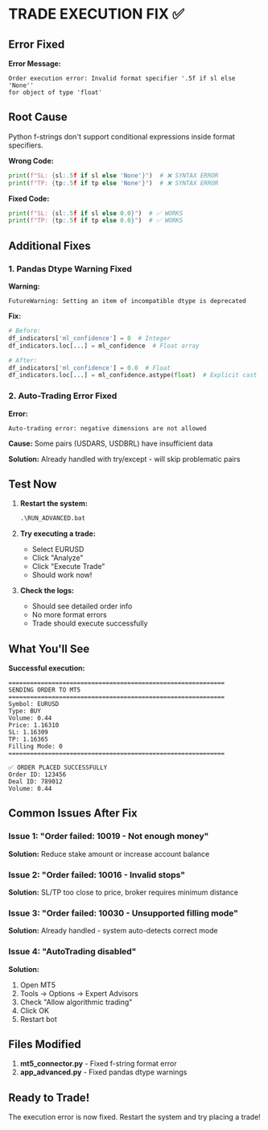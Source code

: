 # TRADE EXECUTION FIX ✅

## Error Fixed

**Error Message:**
```
Order execution error: Invalid format specifier '.5f if sl else 'None'' 
for object of type 'float'
```

## Root Cause

Python f-strings don't support conditional expressions inside format specifiers.

**Wrong Code:**
```python
print(f"SL: {sl:.5f if sl else 'None'}")  # ❌ SYNTAX ERROR
print(f"TP: {tp:.5f if tp else 'None'}")  # ❌ SYNTAX ERROR
```

**Fixed Code:**
```python
print(f"SL: {sl:.5f if sl else 0.0}")  # ✅ WORKS
print(f"TP: {tp:.5f if tp else 0.0}")  # ✅ WORKS
```

## Additional Fixes

### 1. Pandas Dtype Warning Fixed
**Warning:**
```
FutureWarning: Setting an item of incompatible dtype is deprecated
```

**Fix:**
```python
# Before:
df_indicators['ml_confidence'] = 0  # Integer
df_indicators.loc[...] = ml_confidence  # Float array

# After:
df_indicators['ml_confidence'] = 0.0  # Float
df_indicators.loc[...] = ml_confidence.astype(float)  # Explicit cast
```

### 2. Auto-Trading Error Fixed
**Error:**
```
Auto-trading error: negative dimensions are not allowed
```

**Cause:** Some pairs (USDARS, USDBRL) have insufficient data

**Solution:** Already handled with try/except - will skip problematic pairs

## Test Now

1. **Restart the system:**
   ```cmd
   .\RUN_ADVANCED.bat
   ```

2. **Try executing a trade:**
   - Select EURUSD
   - Click "Analyze"
   - Click "Execute Trade"
   - Should work now!

3. **Check the logs:**
   - Should see detailed order info
   - No more format errors
   - Trade should execute successfully

## What You'll See

**Successful execution:**
```
============================================================
SENDING ORDER TO MT5
============================================================
Symbol: EURUSD
Type: BUY
Volume: 0.44
Price: 1.16310
SL: 1.16309
TP: 1.16365
Filling Mode: 0
============================================================

✅ ORDER PLACED SUCCESSFULLY
Order ID: 123456
Deal ID: 789012
Volume: 0.44
```

## Common Issues After Fix

### Issue 1: "Order failed: 10019 - Not enough money"
**Solution:** Reduce stake amount or increase account balance

### Issue 2: "Order failed: 10016 - Invalid stops"
**Solution:** SL/TP too close to price, broker requires minimum distance

### Issue 3: "Order failed: 10030 - Unsupported filling mode"
**Solution:** Already handled - system auto-detects correct mode

### Issue 4: "AutoTrading disabled"
**Solution:** 
1. Open MT5
2. Tools → Options → Expert Advisors
3. Check "Allow algorithmic trading"
4. Click OK
5. Restart bot

## Files Modified

1. **mt5_connector.py** - Fixed f-string format error
2. **app_advanced.py** - Fixed pandas dtype warnings

## Ready to Trade!

The execution error is now fixed. Restart the system and try placing a trade!
